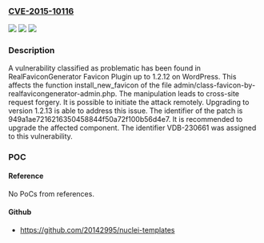 ### [CVE-2015-10116](https://cve.mitre.org/cgi-bin/cvename.cgi?name=CVE-2015-10116)
![](https://img.shields.io/static/v1?label=Product&message=Favicon%20Plugin&color=blue)
![](https://img.shields.io/static/v1?label=Version&message=%3D%201.2.0%20&color=brighgreen)
![](https://img.shields.io/static/v1?label=Vulnerability&message=CWE-352%20Cross-Site%20Request%20Forgery&color=brighgreen)

### Description

A vulnerability classified as problematic has been found in RealFaviconGenerator Favicon Plugin up to 1.2.12 on WordPress. This affects the function install_new_favicon of the file admin/class-favicon-by-realfavicongenerator-admin.php. The manipulation leads to cross-site request forgery. It is possible to initiate the attack remotely. Upgrading to version 1.2.13 is able to address this issue. The identifier of the patch is 949a1ae7216216350458844f50a72f100b56d4e7. It is recommended to upgrade the affected component. The identifier VDB-230661 was assigned to this vulnerability.

### POC

#### Reference
No PoCs from references.

#### Github
- https://github.com/20142995/nuclei-templates

